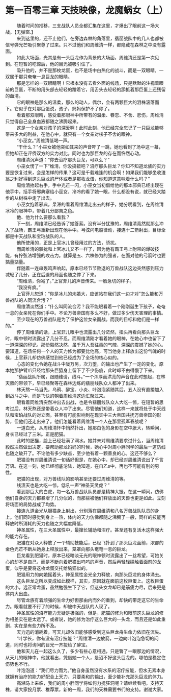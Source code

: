 <h1>第一百零三章 天技映像，龙魔蜗女（上）</h1>
<div id="content">&nbsp&nbsp&nbsp&nbsp&nbsp&nbsp&nbsp&nbsp
 随着时间的推移，三支战队人员全都汇集在这里，才爆出了眼前这一场大战。【无弹窗.】
 <br/>&nbsp&nbsp&nbsp&nbsp&nbsp&nbsp&nbsp&nbsp
 来到这里的，还不止他们，在旁边森林的角落里，翡丽战队中的几人也都被信号弹光芒吸引聚尊了过来。只不过他们和周维清一样，都隐藏在森林之中没有露面。
 <br/>&nbsp&nbsp&nbsp&nbsp&nbsp&nbsp&nbsp&nbsp
 如此大场面，光其是有一头巨龙作为背景的大场面，周维清还是第一次见到。在短暂的吃惊后，他的目光被吸引住了。
 <br/>&nbsp&nbsp&nbsp&nbsp&nbsp&nbsp&nbsp&nbsp
 吸升他的，并不是那枚龙蛋，也不是场中白热化的战斗，而是一双眼睛，一双属于那只奄奄一息巨龙的眼睛。
 <br/>&nbsp&nbsp&nbsp&nbsp&nbsp&nbsp&nbsp&nbsp
 那是怎样的一双眼睛啊！它根本没有去看外面的线场，只是默默的注视着眼前的巨蛋，不断的用头部去轻轻的蹭着它，用舌头去轻轻的舔抵着那巨蛋上还残留的血清。
 <br/>&nbsp&nbsp&nbsp&nbsp&nbsp&nbsp&nbsp&nbsp
 它的眼神是那么的温柔，那么的动人，偶尔，会有两颗巨大的泪株滚落而下。它似乎在对那巨蛋说，孩子，妈妈保护不了你了。
 <br/>&nbsp&nbsp&nbsp&nbsp&nbsp&nbsp&nbsp&nbsp
 看着那双眼睛，感受着那眼神中所带有的温柔、眷恋、不舍、悲伤，周维清只觉得自己全身血液都随之沸腾起来。
 <br/>&nbsp&nbsp&nbsp&nbsp&nbsp&nbsp&nbsp&nbsp
 这是一个女亲对孩子的深爱啊！此时此刻，他已经完全忘记了一只巨龙能够带来多大的利益，在他心中，就只有一个女亲对核子不舍的眼神。
 <br/>&nbsp&nbsp&nbsp&nbsp&nbsp&nbsp&nbsp&nbsp
 “小巫女。”周维清低喝一声。
 <br/>&nbsp&nbsp&nbsp&nbsp&nbsp&nbsp&nbsp&nbsp
 “干什么？”小巫女被他突如其来的声音吓了一跳，她也看到了场中这一幕，但她却正在评侨双方的实力对比。同时也为那巨龙的存在而忤然心动。
 <br/>&nbsp&nbsp&nbsp&nbsp&nbsp&nbsp&nbsp&nbsp
 周维清沉声道：“你去治疗那头巨龙，可以么？”
 <br/>&nbsp&nbsp&nbsp&nbsp&nbsp&nbsp&nbsp&nbsp
 小巫女愣了一下“维清，你没搞错吧？沼疗那头巨龙？你知不知道龙族的实力要是恢复过来，会是怎样的传果？这可是千载难逢的机会啊！如果我们能够坐收渣翁之利好得到这头巨龙的尸体或者是那枚龙蛋，你知道这意味着什么吗？”
 <br/>&nbsp&nbsp&nbsp&nbsp&nbsp&nbsp&nbsp&nbsp
 周维清抬起右手，手中光芒一闪，小巫女当初借给他的那本邪典已经出现在他手中，括手将邪典塞给小巫女，冷冷的看了她一眼，什么都没有说，就已经大踏步的从树株中走了出去。
 <br/>&nbsp&nbsp&nbsp&nbsp&nbsp&nbsp&nbsp&nbsp
 小巫女抱着邪典，呆滞的看着周维清走出去的样子，她分明看到，在周维清冰冷的眼神中，带着几分鄙夷之色。
 <br/>&nbsp&nbsp&nbsp&nbsp&nbsp&nbsp&nbsp&nbsp
 他、他为什么要那么看我？
 <br/>&nbsp&nbsp&nbsp&nbsp&nbsp&nbsp&nbsp&nbsp
 下一刻，周维清已经告诉了她答萦。没有半分犹豫的，周维清竟然就那么冲入了战场，霸王弓重新出现在他手中。弓弦闪电般律动，接连十二箭射出，目标全都是中天战队和宝珀战队的人。
 <br/>&nbsp&nbsp&nbsp&nbsp&nbsp&nbsp&nbsp&nbsp
 他所使用的，正是上官冰儿曾经用过的方法，骄扰。
 <br/>&nbsp&nbsp&nbsp&nbsp&nbsp&nbsp&nbsp&nbsp
 而周维清的驳扰和上官冰儿又不一样了，因为他有霸王弓上附带的爆破技能，有拧弦法增强的攻击力。就算是五、六株修为的强者，在面对他的弓箭时也要掂量掂量。
 <br/>&nbsp&nbsp&nbsp&nbsp&nbsp&nbsp&nbsp&nbsp
 伴随着一连串轰鸣声响起，原本已经节节败退的万兽战队这边突然感到压力减轻了几分，正在后退的局面也随之停了下来。
 <br/>&nbsp&nbsp&nbsp&nbsp&nbsp&nbsp&nbsp&nbsp
 “周维清，你减了。”上官菲儿的声音传来。一脸急切的样子。
 <br/>&nbsp&nbsp&nbsp&nbsp&nbsp&nbsp&nbsp&nbsp
 “我没有疯。”
 <br/>&nbsp&nbsp&nbsp&nbsp&nbsp&nbsp&nbsp&nbsp
 上官菲儿恕道：“你是冰儿的未婚大，应该站在我们这一边才对”怎么能和万兽战队的人同流合污？”
 <br/>&nbsp&nbsp&nbsp&nbsp&nbsp&nbsp&nbsp&nbsp
 周维清淡然道：“什么叫同流合污？我不能眼看着一个刚刚诞生下孩子，奄奄一息的女亲死在你们手中。不论万兽帝国有多么不好，做过多少伤天害理的事情。
 <br/>&nbsp&nbsp&nbsp&nbsp&nbsp&nbsp&nbsp&nbsp
 至少现在的万兽战队是为了保护这位女亲而战。而我的目标和他们是一样的。”
 <br/>&nbsp&nbsp&nbsp&nbsp&nbsp&nbsp&nbsp&nbsp
 停了周维清的话，上官菲儿眼中也流露出几分茫然，扭头再看向那头巨龙时，眼中顿时流露出了几分不忍。而周维清刚才看着她的眼神，在她心中也留下了一道深深的印记。那份毅然决然，虽千万人吾往毒的气魄，深深的震撼了她的心。要知道，在场任何一个人的天力修为都要比他高，可当他身上释放出这份气魄的时候，上官菲儿却仿佛感觉到他已经成为了全场的核心似的。
 <br/>&nbsp&nbsp&nbsp&nbsp&nbsp&nbsp&nbsp&nbsp
 心态的变化令她在战斗中陇万另，次力堕，的输出也产生了一定的变化，原本她那护臂爪只经给那头巨猿身上留下了不少伤痕，此时却不由得慢了下来。
 <br/>&nbsp&nbsp&nbsp&nbsp&nbsp&nbsp&nbsp&nbsp
 “翡丽战队所属，跟随维请，线斗。”一个浑厚而洪亮的声音在此时想起，在林天熬的带领下，早已经聚等在森林边练的翡丽线队众人都冲了出来。
 <br/>&nbsp&nbsp&nbsp&nbsp&nbsp&nbsp&nbsp&nbsp
 林天熬一马当先，乌鸦、醉宝、小炎、叶泡泡紧随其后。五人没有直接加入到战斗之中，而是飞快的朝着周维清这边汇聚过来。
 <br/>&nbsp&nbsp&nbsp&nbsp&nbsp&nbsp&nbsp&nbsp
 眼看着同维清突然冲出去出战，也是令翡丽线队众人大吃一惊，在短暂的思考过后，林天熬还是带着众人冲了出来。尽管他们知道，这样一来就将处于中天线队和宝珀战队的对立面。甚至有可能影响到在现实中三大帝国共抚万兽帝国的形势，但他们还走出来了。他们怎能看着周维清一个人在那里孤军舂战呢？
 <br/>&nbsp&nbsp&nbsp&nbsp&nbsp&nbsp&nbsp&nbsp
 一道白光，从周维清怀中悄然扑出，她那白色的身影在空中胀大，转瞬间，身长已经过了三米。正是肥猫。
 <br/>&nbsp&nbsp&nbsp&nbsp&nbsp&nbsp&nbsp&nbsp
 此时的肥猫，脸上已经壮满了洞水。她并未对周维清要求过什么，当周维清毅然决然做出决定，要帮助那龙妈妈的时候，她心中对周小胖同学的最后一道防线也随之破开了。不论他有多少缺点，至少他有着一颗善良的心。这还不够么？
 <br/>&nbsp&nbsp&nbsp&nbsp&nbsp&nbsp&nbsp&nbsp
 肥猫没有对周维清说一旬话好但是，在她心中，却已经对周维清说出了千言万语。在这一刻，她已经彻底沦陆，她知道，在自乙s中，再也不可能有别的男性。
 <br/>&nbsp&nbsp&nbsp&nbsp&nbsp&nbsp&nbsp&nbsp
 肥猫的出现，对万兽线队的影响甚至还要过周维清的等。
 <br/>&nbsp&nbsp&nbsp&nbsp&nbsp&nbsp&nbsp&nbsp
 线渍天也是大吃一惊，低吼一声“神圣天灵虎？”
 <br/>&nbsp&nbsp&nbsp&nbsp&nbsp&nbsp&nbsp&nbsp
 看到那巨大的白虎，每一名万兽战队队员都是精神大振，在这一瞬间，仿佛他们自身的天力都暴增了几分似的，而那些被他们释放出的天兽也更是如此。立刻将场面的局势战成了均势。
 <br/>&nbsp&nbsp&nbsp&nbsp&nbsp&nbsp&nbsp&nbsp
 接连九道金光从胆猫身上射出，分别落在周维清和八名万兽战队队员的身上。他们同时感觉到身上一热，体内的天力仿佛都随之沸腾了一般，同样的技能再释放时所消耗的天力也随之大幅度降低。
 <br/>&nbsp&nbsp&nbsp&nbsp&nbsp&nbsp&nbsp&nbsp
 神圣属性，在三大圣属性中，最撺长辅助和沼疗。甚至还有复活木这样强大的能力存在。
 <br/>&nbsp&nbsp&nbsp&nbsp&nbsp&nbsp&nbsp&nbsp
 肥猫在对众人释放了一个辅助技能后，已经飞扑到了那头巨龙面前，浓都的金色光芒不断从她身上释放出来，笼罩向那头奄奄一息的巨龙。
 <br/>&nbsp&nbsp&nbsp&nbsp&nbsp&nbsp&nbsp&nbsp
 巨龙看到肥猫时，原本已经暗淡无光的眼神顿时流露出了一丝希望，可她关心的却不是自己，而是不断向着肥猫出呜呜的声音，然后再轻轻碰触着面前的龙蛋，似乎是要将这枚龙蛋交托给脑猫似的。
 <br/>&nbsp&nbsp&nbsp&nbsp&nbsp&nbsp&nbsp&nbsp
 肥猫用力的向她摇着头，神圣属性金光全力释放，向那头巨龙的身体涌去。
 <br/>&nbsp&nbsp&nbsp&nbsp&nbsp&nbsp&nbsp&nbsp
 这头巨龙之所以变成如此模样，其实，原因就在面前这枚巨蛋上。这枚巨蛋的大小，远正常龙蛋，虽然勉强生下了它，但这头女龙却已是筋疲力尽，后来更是体内大出血。
 <br/>&nbsp&nbsp&nbsp&nbsp&nbsp&nbsp&nbsp&nbsp
 尽管龙族有着顽强的生命力好但那由内而外的重到，却快的带走这它的生命力。眼看就要不行了的时候，却被中天战队的人现了。
 <br/>&nbsp&nbsp&nbsp&nbsp&nbsp&nbsp&nbsp&nbsp
 神圣属性的沼疗能力无疑是极强的，但是，肥猫的修为和眼前这头巨龙的修为相差实在是太远了。或者说，她的修为治疗这么巨大的一头龙，而且还是如此重剧，实在是有些力所不及。
 <br/>&nbsp&nbsp&nbsp&nbsp&nbsp&nbsp&nbsp&nbsp
 天力迅的消耗着，可天儿却依旧能够感受到这头巨龙舟生命力依旧在流失。
 <br/>&nbsp&nbsp&nbsp&nbsp&nbsp&nbsp&nbsp&nbsp
 “叶学长，你有没有沼疗技能？”周维清一边放箭，一边向叶泡泡急切的问道，同时也将询问的目光一齐投给了醉宝。
 <br/>&nbsp&nbsp&nbsp&nbsp&nbsp&nbsp&nbsp&nbsp
 他和天儿在一起这么久了，多少有些心意相通，只是瞥了一眼那边的情况，从天儿的眼神中，他就看出，凭借她一个人，是沼不好这头巨龙的。哪怕是稳定住伤势也不行。
 <br/>&nbsp&nbsp&nbsp&nbsp&nbsp&nbsp&nbsp&nbsp
 叶泡泡道：“我们尽力而为。”他自身虽然没有水系的沼疗技能，但水无素本身就拥有治疗的能力好配合上天力，只要柔和的输出，至少能补充那头巨龙的体力。
 <br/>&nbsp&nbsp&nbsp&nbsp&nbsp&nbsp&nbsp&nbsp
 高湘马上来临，我们的周小胖同学将如何力抚狂洞呢？请继续看吧。支持天株，请大家投月票、椎荐票，新的一周，我们的天株需要书们的支持。谢谢大家。
 <br/>&nbsp&nbsp&nbsp&nbsp&nbsp&nbsp&nbsp&nbsp
 <br/>&nbsp&nbsp&nbsp&nbsp&nbsp&nbsp&nbsp&nbsp
</div>
